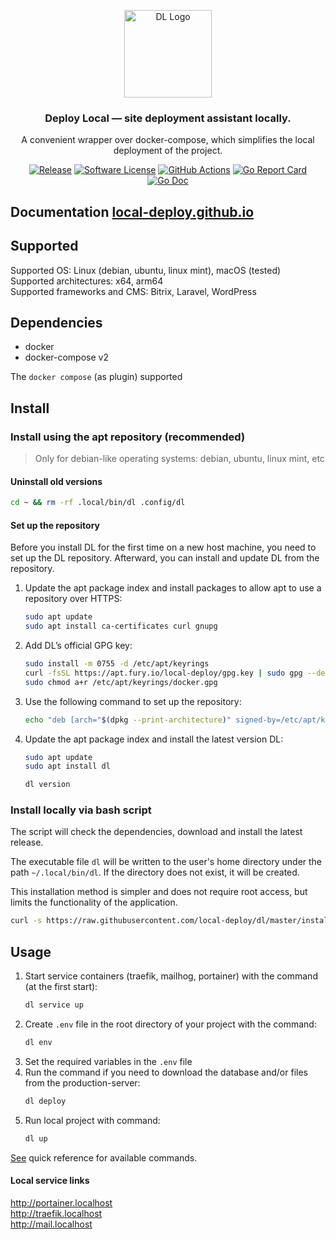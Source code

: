 <p align="center">
  <img alt="DL Logo" src="https://avatars.githubusercontent.com/u/92750175?v=4&s=200" height="140" />
  <h3 align="center">Deploy Local — site deployment assistant locally.</h3>
  <p align="center">A convenient wrapper over docker-compose, which simplifies the local deployment of the project.</p>
  <p align="center">
    <a href="https://github.com/local-deploy/dl/releases/latest"><img alt="Release" src="https://img.shields.io/github/release/local-deploy/dl.svg?style=for-the-badge"></a>
    <a href="/LICENSE"><img alt="Software License" src="https://img.shields.io/badge/license-MIT-brightgreen.svg?style=for-the-badge"></a>
    <a href="https://github.com/local-deploy/dl/actions?workflow=release"><img alt="GitHub Actions" src="https://img.shields.io/github/actions/workflow/status/local-deploy/dl/.github/workflows/release.yml?style=for-the-badge"></a>
    <a href="https://goreportcard.com/report/github.com/local-deploy/dl"><img alt="Go Report Card" src="https://goreportcard.com/badge/github.com/local-deploy/dl?style=for-the-badge"></a>
    <a href="http://godoc.org/github.com/local-deploy/dl"><img alt="Go Doc" src="https://img.shields.io/badge/godoc-reference-blue.svg?style=for-the-badge"></a>
  </p>
</p>

## Documentation [local-deploy.github.io](https://local-deploy.github.io/)

## Supported

Supported OS: Linux (debian, ubuntu, linux mint), macOS (tested)  
Supported architectures: x64, arm64  
Supported frameworks and CMS: Bitrix, Laravel, WordPress

## Dependencies

- docker
- docker-compose v2

The `docker compose` (as plugin) supported

## Install

### Install using the apt repository (recommended)

> Only for debian-like operating systems: debian, ubuntu, linux mint, etc

#### Uninstall old versions

```bash
cd ~ && rm -rf .local/bin/dl .config/dl
```

#### Set up the repository

Before you install DL for the first time on a new host machine, you need to set up the DL repository. Afterward, you can install and update DL from the repository.

1. Update the apt package index and install packages to allow apt to use a repository over HTTPS:
    ```bash
    sudo apt update
    sudo apt install ca-certificates curl gnupg
    ```
2. Add DL’s official GPG key:
    ```bash
    sudo install -m 0755 -d /etc/apt/keyrings
    curl -fsSL https://apt.fury.io/local-deploy/gpg.key | sudo gpg --dearmor -o /etc/apt/keyrings/dl.gpg
    sudo chmod a+r /etc/apt/keyrings/docker.gpg
    ```
3. Use the following command to set up the repository:
    ```bash
    echo "deb [arch="$(dpkg --print-architecture)" signed-by=/etc/apt/keyrings/dl.gpg] https://apt.fury.io/local-deploy/ /" | sudo tee /etc/apt/sources.list.d/dl.list > /dev/null
    ```
4. Update the apt package index and install the latest version DL:
    ```bash
    sudo apt update
    sudo apt install dl
   
    dl version
    ```

### Install locally via bash script

The script will check the dependencies, download and install the latest release.

The executable file `dl` will be written to the user's home directory under the path `~/.local/bin/dl`. If the directory does not exist, it will be created.

This installation method is simpler and does not require root access, but limits the functionality of the application.

```bash
curl -s https://raw.githubusercontent.com/local-deploy/dl/master/install_dl.sh | bash
```

## Usage

1. Start service containers (traefik, mailhog, portainer) with the command (at the first start):
    ```bash
    dl service up
    ```
2. Create `.env` file in the root directory of your project with the command:
    ```bash
    dl env
    ```
3. Set the required variables in the `.env` file
4. Run the command if you need to download the database and/or files from the production-server:
    ```bash
    dl deploy
    ```
5. Run local project with command:
    ```bash
    dl up
    ```

[See](docs/dl.md) quick reference for available commands.

#### Local service links

http://portainer.localhost  
http://traefik.localhost  
http://mail.localhost
